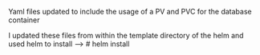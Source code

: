 Yaml files updated to include the usage of a PV and PVC for the database container

I updated these files from within the template directory of the helm and used helm to install --> # helm install <release name> <chart name>
